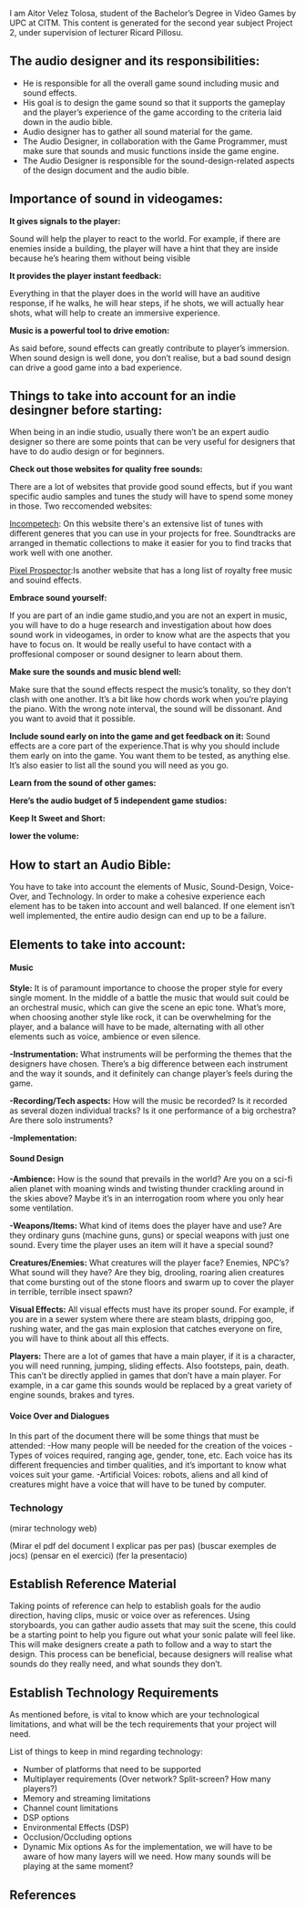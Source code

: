 I am Aitor Velez Tolosa, student of the Bachelor’s Degree in Video Games by UPC at CITM. This content is generated for the second year subject Project 2, under supervision of lecturer Ricard Pillosu.

## The audio designer and its responsibilities:

* He is responsible for all the overall game sound including music and sound effects.
* His goal is to design the game sound so that it supports the gameplay and the player’s experience of the game according to the     criteria laid down in the audio bible.
* Audio designer has to gather all sound material for the game.
* The Audio Designer, in collaboration with the Game Programmer, must make sure that sounds and music functions inside the game engine.
* The Audio Designer is responsible for the sound-design-related aspects of the design document and the audio bible.

## Importance of sound in videogames:

**It gives signals to the player:**

Sound will help the player to react to the world. For example, if there are enemies inside a building, the player will have a hint that they are inside because he’s hearing them without being visible

**It provides the player instant feedback:**

Everything in that the player does in the world will have an auditive response, if he walks, he will hear steps, if he shots, we will actually hear shots, what will help to create an immersive experience.

**Music is a powerful tool to drive emotion:**

As said before, sound effects can greatly contribute to player’s immersion. When sound design is well done, you don’t realise, but a bad sound design can drive a good game into a bad experience.




## Things to take into account for an indie desingner before starting:

When being in an indie studio, usually there won’t be an expert audio designer so there are some points that can be very useful for designers that have to do audio design or for beginners.

**Check out those websites for quality free sounds:**

There are a lot of websites that provide good sound effects, but if you want specific audio samples and tunes the study will have to spend some money in those. Two reccomended websites: 


[Incompetech](https://incompetech.com/music/royalty-free/collections.php): On this website there's an extensive list of tunes with different generes that you can use in your projects for free. Soundtracks are arranged in thematic collections to make it easier for you to find tracks that work well with one another.

[Pixel Prospector](http://www.pixelprospector.com/the-big-list-of-royalty-free-music-and-sounds-free-edition/):Is another website that has a long list of royalty free music and souind effects. 

**Embrace sound yourself:**

If you are part of an indie game studio,and you are not an expert in music, you will have to do a huge research and investigation about how does sound work in videogames, in order to know what are the aspects that you have to focus on. It would be really useful to have contact with a proffesional composer or sound designer to learn about them.
 
**Make sure the sounds and music blend well:**

Make sure that the sound effects respect the music’s tonality, so they don’t clash with one another. It’s a bit like how chords work when you’re playing the piano. With the wrong note interval, the sound will be dissonant. And you want to avoid that it possible.

**Include sound early on into the game and get feedback on it:**
Sound effects are a core part of the experience.That is why you should include them early on into the game. You want them to be tested, as anything else. It’s also easier to list all the sound you will need as you go.

**Learn from the sound of other games:**

**Here’s the audio budget of 5 independent game studios:**

**Keep It Sweet and Short:**

**lower the volume:**


## How to start an Audio Bible:

You have to take into account the elements of Music, Sound-Design, Voice-Over, and Technology. In order to make a cohesive experience each element has to be taken into account and well balanced. If one element isn’t well implemented, the entire audio design can end up to be a failure.

## Elements to take into account:

#### Music

**Style:** It is of paramount importance to choose the proper style for every single moment. In the middle of a battle the music that would suit could be an orchestral music, which can give the scene an epic tone. What’s more, when choosing another style like rock, it can be overwhelming for the player, and a balance will have to be made, alternating with all other elements such as voice, ambience or even silence.

**-Instrumentation:** What instruments will be performing the themes that the designers have chosen. There’s a big difference between each instrument and the way it sounds, and it definitely can change player’s feels during the game.

**-Recording/Tech aspects:** How will the music be recorded? Is it recorded as several dozen individual tracks?  Is it one performance of a big orchestra?  Are there solo instruments? 

**-Implementation:**

#### Sound Design

**-Ambience:** How is the sound that prevails in the world? Are you on a sci-fi alien planet with moaning winds and twisting thunder crackling around in the skies above?  Maybe it’s in an interrogation room where you only hear some ventilation.

**-Weapons/Items:** What kind of items does the player have and use? Are they ordinary guns (machine guns, guns) or special weapons with just one sound. Every time the player uses an item will it have a special sound?

**Creatures/Enemies:** What creatures will the player face? Enemies, NPC’s? What sound will they have?   Are they big, drooling, roaring alien creatures that come bursting out of the stone floors and swarm up to cover the player in terrible, terrible insect spawn? 

**Visual Effects:** All visual effects must have its proper sound. For example, if you are in a sewer system where there are steam blasts, dripping goo, rushing water, and the gas main explosion that catches everyone on fire, you will have to think about all this effects.

**Players:** There are a lot of games that have a main player, if it is a character, you will need running, jumping, sliding effects. Also footsteps, pain, death. This can’t be directly applied in games that don’t have a main player. For example, in a car game this sounds would be replaced by a great variety of engine sounds, brakes and tyres.

#### Voice Over and Dialogues
In this part of the document there will be some things that must be attended:
-How many people will be needed for the creation of the voices
-Types of voices required, ranging age, gender, tone, etc. Each voice has its different frequencies and timber qualities, and it’s important to know what voices suit your game.
-Artificial Voices: robots, aliens and all kind of creatures might have a voice that will have to be tuned by computer.

### Technology

 (mirar technology web)

(Mirar el pdf del document I explicar pas per pas)
(buscar exemples de jocs)
(pensar en el exercici)
(fer la presentacio)


## Establish Reference Material
Taking points of reference can help to establish goals for the audio direction, having clips, music or voice over as references. Using storyboards, you can gather audio assets that may suit the scene, this could be a starting point to help you figure out what your sonic palate will feel like. This will make designers create a path to follow and a way to start the design. This process can be beneficial, because designers will realise what sounds do they really need, and what sounds they don’t.

## Establish Technology Requirements

As mentioned before, is vital to know which are your technological limitations, and what will be the tech requirements that your project will need.

List of things to keep in mind regarding technology:

* Number of platforms that need to be supported
* Multiplayer requirements (Over network?  Split-screen?  How many players?)
* Memory and streaming limitations
* Channel count limitations
* DSP options
* Environmental Effects (DSP)
* Occlusion/Occluding options
* Dynamic Mix options
As for the implementation, we will have to be aware of how many layers will we need. How many sounds will be playing at the same moment?

## References

